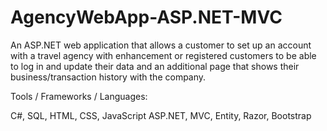 # AgencyWebApp-ASP.NET-MVC

An ASP.NET web application that allows a customer to set up an account with 
a travel agency with enhancement or registered customers to be able to log in 
and update their data and an additional page that shows their business/transaction 
history with the company.

Tools / Frameworks / Languages:

C#, SQL, HTML, CSS, JavaScript
ASP.NET, MVC, Entity, Razor, Bootstrap
